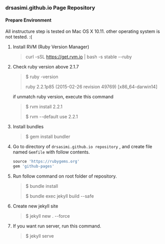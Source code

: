 ### drsasimi.github.io Page Repository

#### Prepare Environment

All instructure step is tested on Mac OS X 10.11. other operating system is not tested. :(

1. Install RVM (Ruby Version Manager)

   > curl -sSL https://get.rvm.io | bash -s stable --ruby

2. Check ruby version above 2.1.7

   > $ ruby -version
   >
   > ruby 2.2.1p85 (2015-02-26 revision 49769) [x86_64-darwin14]

   if unmatch ruby version, execute this command

   > $ rvm install 2.2.1
   >
   > $ rvm --default use 2.2.1

3. Install bundles

   > $ gem install bundler

4. Go to directory of `drsasimi.github.io repository` , and create file named `Gemfile` with follow contents.

   ```ruby
   source 'https://rubygems.org'
   gem 'github-pages'
   ```

5. Run follow command on root folder of repository.

   > $ bundle install
   >
   > $ bundle exec jekyll build --safe

6. Create new jekyll site

   > $ jekyll new . --force

7. If you want run server, run this command.

   > $ jekyll serve



